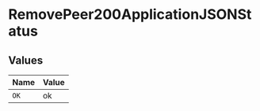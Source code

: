 # RemovePeer200ApplicationJSONStatus


## Values

| Name  | Value |
| ----- | ----- |
| `OK`  | ok    |